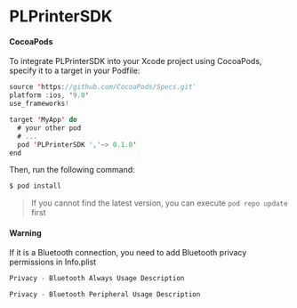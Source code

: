 # PLPrinterSDK




#### CocoaPods

To integrate PLPrinterSDK into your Xcode project using CocoaPods, specify it to a target in your Podfile:

```swift
source 'https://github.com/CocoaPods/Specs.git'
platform :ios, '9.0'
use_frameworks!

target 'MyApp' do
  # your other pod
  # ...
  pod 'PLPrinterSDK ','~> 0.1.0'
end
```

Then, run the following command:

```swift
$ pod install
```

> If you cannot find the latest version, you can execute `pod repo update` first



#### Warning

If it is a Bluetooth connection, you need to add Bluetooth privacy permissions in Info.plist

```swift
Privacy - Bluetooth Always Usage Description
```

```swift
Privacy - Bluetooth Peripheral Usage Description
```

